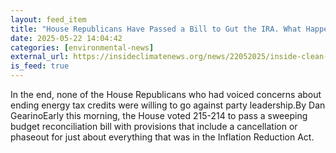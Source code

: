 ```yaml
---
layout: feed_item
title: "House Republicans Have Passed a Bill to Gut the IRA. What Happened to All the Supposed Holdouts?"
date: 2025-05-22 14:04:42
categories: [environmental-news]
external_url: https://insideclimatenews.org/news/22052025/inside-clean-energy-republican-ira-repeal/
is_feed: true
---
```


In the end, none of the House Republicans who had voiced concerns about ending energy tax credits were willing to go against party leadership.By Dan GearinoEarly this morning, the House voted 215-214 to pass a sweeping budget reconciliation bill with provisions that include a cancellation or phaseout for just about everything that was in the Inflation Reduction Act.

